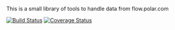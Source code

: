 This is a small library of tools to handle data from flow.polar.com

[![Build Status](https://travis-ci.com/donmahallem/FlowApi.svg?branch=master)](https://travis-ci.com/donmahallem/FlowApi) [![Coverage Status](https://coveralls.io/repos/github/donmahallem/FlowApi/badge.svg?branch=master)](https://coveralls.io/github/donmahallem/FlowApi?branch=master)